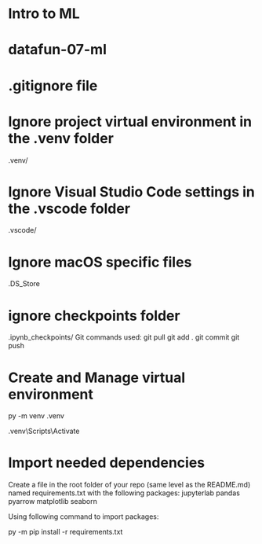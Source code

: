 # Intro to ML
# datafun-07-ml
# .gitignore file
# Ignore project virtual environment in the .venv folder
.venv/

# Ignore Visual Studio Code settings in the .vscode folder
.vscode/

# Ignore macOS specific files
.DS_Store

# ignore checkpoints folder

 .ipynb_checkpoints/
Git commands used:
git pull
git add .
git commit 
git push
# Create and Manage virtual environment
py -m venv .venv

.venv\Scripts\Activate
# Import needed dependencies
Create a file in the root folder of your repo (same level as the README.md) named requirements.txt with the following packages:
jupyterlab
pandas
pyarrow
matplotlib
seaborn

Using following command to import packages:

py -m pip install -r requirements.txt